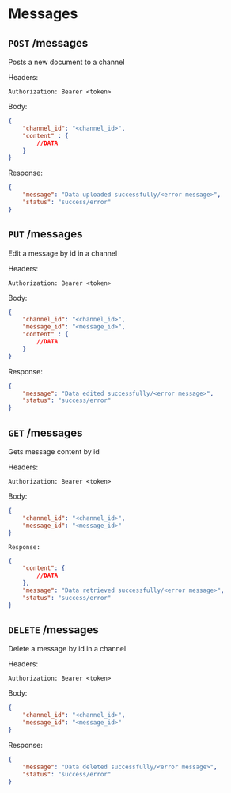 # Messages

## ``POST`` /messages

Posts a new document to a channel

Headers:

```
Authorization: Bearer <token>
```

Body:

```json
{
    "channel_id": "<channel_id>",
    "content" : {
        //DATA
    }
}
```

Response:

```json
{
    "message": "Data uploaded successfully/<error message>",
    "status": "success/error"
}
```

## ``PUT`` /messages

Edit a message by id in a channel

Headers:

```
Authorization: Bearer <token>
```

Body:

```json
{
    "channel_id": "<channel_id>",
    "message_id": "<message_id>",
    "content" : {
        //DATA
    }
}
```

Response:

```json
{
    "message": "Data edited successfully/<error message>",
    "status": "success/error"
}
```

## `GET` /messages

Gets message content by id

Headers:

```
Authorization: Bearer <token>
```

Body:

```json
{
    "channel_id": "<channel_id>",
    "message_id": "<message_id>"
}
```

``Response:``

```json
{
    "content": {
        //DATA
    },
    "message": "Data retrieved successfully/<error message>",
    "status": "success/error"
}
```

## ``DELETE`` /messages

Delete a message by id in a channel

Headers:

```
Authorization: Bearer <token>
```

Body:

```json
{
    "channel_id": "<channel_id>",
    "message_id": "<message_id>"
}
```

Response:

```json
{
    "message": "Data deleted successfully/<error message>",
    "status": "success/error"
}
```
